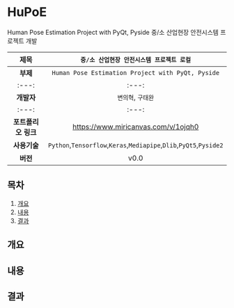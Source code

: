 # HuPoE
Human Pose Estimation Project with PyQt, Pyside
중/소 산업현장 안전시스템 프로젝트 개발


| **제목**   |`중/소 산업현장 안전시스템 프로젝트 로컬`|
| :---: | :---: | 
| **부제**   |`Human Pose Estimation Project with PyQt, Pyside`|
| :---: | :---: | 
| **개발자**   |`변의혁`, `구태완`|
| :---: | :---: | 
| **포트폴리오 링크** | https://www.miricanvas.com/v/1ojqh0 |
| **사용기술** | `Python`,`Tensorflow`,`Keras`,`Mediapipe`,`Dlib`,`PyQt5`,`Pyside2` |
| **버전** | v0.0 |

## 목차
1. [개요](#개요)
2. [내용](#내용)
3. [결과](#결과)



## 개요
## 내용
## 결과
